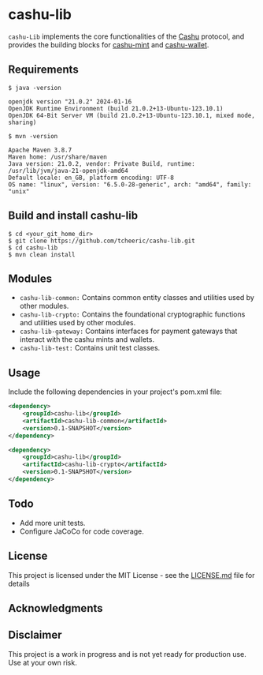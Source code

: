 # cashu-lib
```cashu-Lib``` implements the core functionalities of the [Cashu](https://cashu.space/) protocol, and provides the building blocks for [cashu-mint](https://github.com/tcheeric/cashu-mint) and [cashu-wallet](https://github.com/tcheeric/cashu-wallet).

## Requirements

    $ java -version
```    
openjdk version "21.0.2" 2024-01-16
OpenJDK Runtime Environment (build 21.0.2+13-Ubuntu-123.10.1)
OpenJDK 64-Bit Server VM (build 21.0.2+13-Ubuntu-123.10.1, mixed mode, sharing)
```

    $ mvn -version
```
Apache Maven 3.8.7
Maven home: /usr/share/maven
Java version: 21.0.2, vendor: Private Build, runtime: /usr/lib/jvm/java-21-openjdk-amd64
Default locale: en_GB, platform encoding: UTF-8
OS name: "linux", version: "6.5.0-28-generic", arch: "amd64", family: "unix"
```

## Build and install cashu-lib

```
$ cd <your_git_home_dir>
$ git clone https://github.com/tcheeric/cashu-lib.git
$ cd cashu-lib
$ mvn clean install
```

## Modules
- ```cashu-lib-common:``` Contains common entity classes and utilities used by other modules.
- ```cashu-lib-crypto:``` Contains the foundational cryptographic functions and utilities used by other modules.
- ```cashu-lib-gateway:``` Contains interfaces for payment gateways that interact with the cashu mints and wallets.
- ```cashu-lib-test:``` Contains unit test classes.

## Usage
Include the following dependencies in your project's pom.xml file:

```xml
<dependency>
    <groupId>cashu-lib</groupId>
    <artifactId>cashu-lib-common</artifactId>
    <version>0.1-SNAPSHOT</version>
</dependency>

<dependency>
    <groupId>cashu-lib</groupId>
    <artifactId>cashu-lib-crypto</artifactId>
    <version>0.1-SNAPSHOT</version>
</dependency>

```

## Todo
- Add more unit tests.
- Configure JaCoCo for code coverage.

## License
This project is licensed under the MIT License - see the [LICENSE.md](LICENSE.md) file for details

## Acknowledgments

## Disclaimer
This project is a work in progress and is not yet ready for production use. Use at your own risk.

